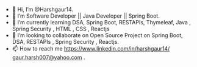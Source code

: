 - 👋 Hi, I’m @Harshgaur14.
- 👀 I’m Software Developer || Java Developer || Spring Boot.
- 🌱 I’m currently learning DSA, Spring Boot, RESTAPIs, Thymeleaf, Java , Spring Security , HTML , CSS , Reactjs
- 💞️ I’m looking to collaborate on Open Source Project on Spring Boot, DSA, RESTAPIs , Spring Security , Reactjs.
- 📫 How to reach me https://www.linkedin.com/in/harshgaur14/  gaur.harsh007@yahoo.com . 

<!---
Harshgaur14/Harshgaur14 is a ✨ special ✨ repository because its `README.md` (this file) appears on your GitHub profile.
You can click the Preview link to take a look at your changes.
--->

